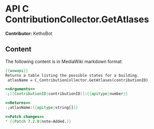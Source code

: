 # API C ContributionCollector.GetAtlases

**Contributor:** KethoBot

## Content

The following content is in MediaWiki markdown format:

```mediawiki
{{wowapi}}
Returns a table listing the possible states for a building.
 atlasName = C_ContributionCollector.GetAtlases(contributionID)

==Arguments==
:;[[ContributionID|contributionID]]:{{apitype|number}}

==Returns==
:;atlasName:{{apitype|string[]}}

==Patch changes==
* {{Patch 7.2.0|note=Added.}}
```